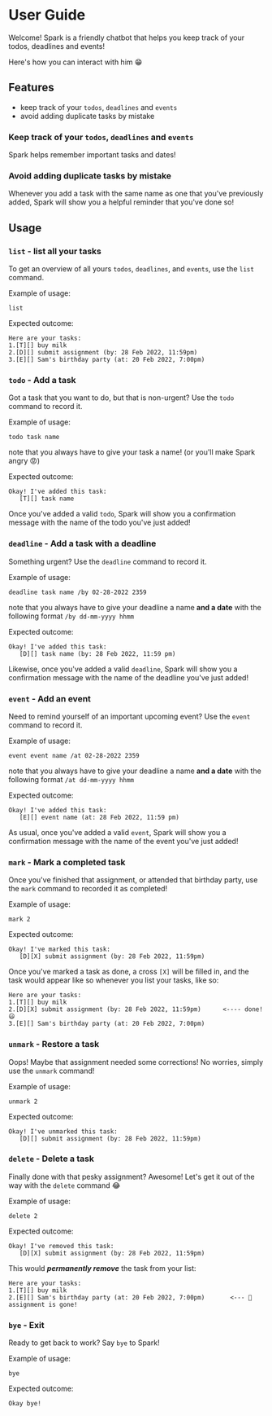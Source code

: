 # User Guide
Welcome! Spark is a friendly chatbot that helps you keep track of your todos, deadlines and events!

Here's how you can interact with him 😁

## Features
- keep track of your `todos`, `deadlines` and `events`
- avoid adding duplicate tasks by mistake

### Keep track of your `todos`, `deadlines` and `events`
Spark helps remember important tasks and dates!

### Avoid adding duplicate tasks by mistake
Whenever you add a task with the same name as one that you've previously added, Spark will show you a helpful reminder that you've done so!

## Usage

### `list` - list all your tasks
To get an overview of all yours `todos`, `deadlines`, and `events`, use the `list` command.

Example of usage:

`list`

Expected outcome:

```
Here are your tasks:
1.[T][] buy milk
2.[D][] submit assignment (by: 28 Feb 2022, 11:59pm)
3.[E][] Sam's birthday party (at: 20 Feb 2022, 7:00pm)
```

### `todo` - Add a task
Got a task that you want to do, but that is non-urgent? Use the `todo` command to record it.

Example of usage: 

`todo task name`

note that you always have to give your task a name! (or you'll make Spark angry 😡)

Expected outcome:

```
Okay! I've added this task:
   [T][] task name
```

Once you've added a valid `todo`, Spark will show you a confirmation message with the name of the todo you've just added!

### `deadline` - Add a task with a deadline

Something urgent? Use the `deadline` command to record it.

Example of usage: 

`deadline task name /by 02-28-2022 2359`

note that you always have to give your deadline a name **and a date** with the following format `/by dd-mm-yyyy hhmm`

Expected outcome:

```
Okay! I've added this task:
   [D][] task name (by: 28 Feb 2022, 11:59 pm)
```

Likewise, once you've added a valid `deadline`, Spark will show you a confirmation message with the name of the deadline you've just added!

### `event` - Add an event

Need to remind yourself of an important upcoming event? Use the `event` command to record it.

Example of usage: 

`event event name /at 02-28-2022 2359`

note that you always have to give your deadline a name **and a date** with the following format `/at dd-mm-yyyy hhmm`

Expected outcome:

```
Okay! I've added this task:
   [E][] event name (at: 28 Feb 2022, 11:59 pm)
```

As usual, once you've added a valid `event`, Spark will show you a confirmation message with the name of the event you've just added!


### `mark` - Mark a completed task
Once you've finished that assignment, or attended that birthday party, use the `mark` command to recorded it as completed!

Example of usage:

`mark 2`

Expected outcome:

```
Okay! I've marked this task:
   [D][X] submit assignment (by: 28 Feb 2022, 11:59pm)
```

Once you've marked a task as done, a cross `[X]` will be filled in, and the task would appear like so whenever you list your tasks, like so:

```
Here are your tasks:
1.[T][] buy milk
2.[D][X] submit assignment (by: 28 Feb 2022, 11:59pm)      <---- done! 😃
3.[E][] Sam's birthday party (at: 20 Feb 2022, 7:00pm)
```

### `unmark` - Restore a task
Oops! Maybe that assignment needed some corrections! No worries, simply use the `unmark` command!

Example of usage:

`unmark 2`

Expected outcome:

```
Okay! I've unmarked this task:
   [D][] submit assignment (by: 28 Feb 2022, 11:59pm)
```

### `delete` - Delete a task
Finally done with that pesky assignment? Awesome! Let's get it out of the way with the `delete` command 😂

Example of usage:

`delete 2`

Expected outcome:

```
Okay! I've removed this task:
   [D][X] submit assignment (by: 28 Feb 2022, 11:59pm)
```

This would ***permanently remove*** the task from your list:
```
Here are your tasks:
1.[T][] buy milk
2.[E][] Sam's birthday party (at: 20 Feb 2022, 7:00pm)       <--- 💨 assignment is gone!
```

### `bye` - Exit

Ready to get back to work? Say `bye` to Spark!

Example of usage:

`bye`

Expected outcome:

```
Okay bye!
```




